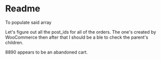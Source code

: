 # Readme

To populate said array


Let's figure out all the post_ids for all of the orders. The one's created by WooCommerce then after that I should be a ble to check the parent's children.


8890 appears to be an abandoned cart.


